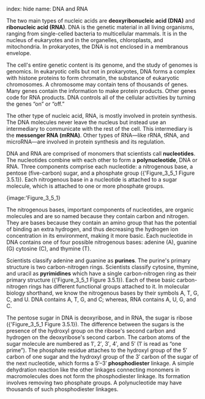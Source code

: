 index: hide
name: DNA and RNA

The two main types of nucleic acids are  **deoxyribonucleic acid (DNA)** and  **ribonucleic acid (RNA)**. DNA is the genetic material in all living organisms, ranging from single-celled bacteria to multicellular mammals. It is in the nucleus of eukaryotes and in the organelles, chloroplasts, and mitochondria. In prokaryotes, the DNA is not enclosed in a membranous envelope.

The cell's entire genetic content is its genome, and the study of genomes is genomics. In eukaryotic cells but not in prokaryotes, DNA forms a complex with histone proteins to form chromatin, the substance of eukaryotic chromosomes. A chromosome may contain tens of thousands of genes. Many genes contain the information to make protein products. Other genes code for RNA products. DNA controls all of the cellular activities by turning the genes “on” or “off.”

The other type of nucleic acid, RNA, is mostly involved in protein synthesis. The DNA molecules never leave the nucleus but instead use an intermediary to communicate with the rest of the cell. This intermediary is the  **messenger RNA (mRNA)**. Other types of RNA—like rRNA, tRNA, and microRNA—are involved in protein synthesis and its regulation.

DNA and RNA are comprised of monomers that scientists call  **nucleotides**. The nucleotides combine with each other to form a  **polynucleotide**, DNA or RNA. Three components comprise each nucleotide: a nitrogenous base, a pentose (five-carbon) sugar, and a phosphate group ({'Figure_3_5_1 Figure 3.5.1}). Each nitrogenous base in a nucleotide is attached to a sugar molecule, which is attached to one or more phosphate groups.


{image:'Figure_3_5_1}
        

The nitrogenous bases, important components of nucleotides, are organic molecules and are so named because they contain carbon and nitrogen. They are bases because they contain an amino group that has the potential of binding an extra hydrogen, and thus decreasing the hydrogen ion concentration in its environment, making it more basic. Each nucleotide in DNA contains one of four possible nitrogenous bases: adenine (A), guanine (G) cytosine (C), and thymine (T).

Scientists classify adenine and guanine as  **purines**. The purine's primary structure is two carbon-nitrogen rings. Scientists classify cytosine, thymine, and uracil as  **pyrimidines** which have a single carbon-nitrogen ring as their primary structure ({'Figure_3_5_1 Figure 3.5.1}). Each of these basic carbon-nitrogen rings has different functional groups attached to it. In molecular biology shorthand, we know the nitrogenous bases by their symbols A, T, G, C, and U. DNA contains A, T, G, and C; whereas, RNA contains A, U, G, and C.

The pentose sugar in DNA is deoxyribose, and in RNA, the sugar is ribose ({'Figure_3_5_1 Figure 3.5.1}). The difference between the sugars is the presence of the hydroxyl group on the ribose's second carbon and hydrogen on the deoxyribose's second carbon. The carbon atoms of the sugar molecule are numbered as 1′, 2′, 3′, 4′, and 5′ (1′ is read as “one prime”). The phosphate residue attaches to the hydroxyl group of the 5′ carbon of one sugar and the hydroxyl group of the 3′ carbon of the sugar of the next nucleotide, which forms a 5′–3′  **phosphodiester** linkage. A simple dehydration reaction like the other linkages connecting monomers in macromolecules does not form the phosphodiester linkage. Its formation involves removing two phosphate groups. A polynucleotide may have thousands of such phosphodiester linkages.
